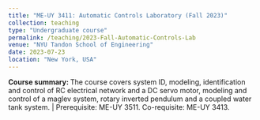 ```yaml
---
title: "ME-UY 3411: Automatic Controls Laboratory (Fall 2023)"
collection: teaching
type: "Undergraduate course"
permalink: /teaching/2023-Fall-Automatic-Controls-Lab
venue: "NYU Tandon School of Engineering"
date: 2023-07-23
location: "New York, USA"
---
```


<b>Course summary: </b>The course covers system ID, modeling, identification and control of RC electrical network and a DC servo motor, modeling and control of a maglev system, rotary inverted pendulum and a coupled water tank system. | Prerequisite: ME-UY 3511. Co-requisite: ME-UY 3413.

<!-- Heading 1
======

Heading 2
======

Heading 3
====== -->